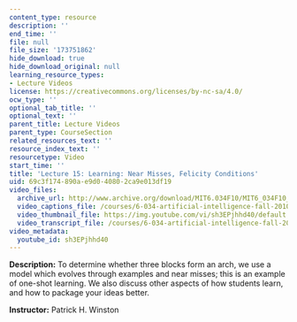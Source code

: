 ```yaml
---
content_type: resource
description: ''
end_time: ''
file: null
file_size: '173751862'
hide_download: true
hide_download_original: null
learning_resource_types:
- Lecture Videos
license: https://creativecommons.org/licenses/by-nc-sa/4.0/
ocw_type: ''
optional_tab_title: ''
optional_text: ''
parent_title: Lecture Videos
parent_type: CourseSection
related_resources_text: ''
resource_index_text: ''
resourcetype: Video
start_time: ''
title: 'Lecture 15: Learning: Near Misses, Felicity Conditions'
uid: 69c3f174-890a-e9d0-4080-2ca9e013df19
video_files:
  archive_url: http://www.archive.org/download/MIT6.034F10/MIT6_034F10_lec15_300k.mp4
  video_captions_file: /courses/6-034-artificial-intelligence-fall-2010/de8ac6ec8a5f5a808c1d0c2017b9df1f_sh3EPjhhd40.vtt
  video_thumbnail_file: https://img.youtube.com/vi/sh3EPjhhd40/default.jpg
  video_transcript_file: /courses/6-034-artificial-intelligence-fall-2010/804e853adcbd0bcf387d32c69a7a5be7_sh3EPjhhd40.pdf
video_metadata:
  youtube_id: sh3EPjhhd40
---
```


**Description:** To determine whether three blocks form an arch, we use a model which evolves through examples and near misses; this is an example of one-shot learning. We also discuss other aspects of how students learn, and how to package your ideas better.

**Instructor:** Patrick H. Winston

